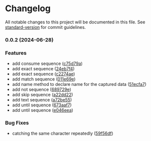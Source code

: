 # Changelog

All notable changes to this project will be documented in this file. See [standard-version](https://github.com/conventional-changelog/standard-version) for commit guidelines.

### 0.0.2 (2024-06-28)


### Features

* add consume sequence ([c75d79a](https://github.com/ismailceylan/ast-generator/commit/c75d79a80b10afe0d01fee5c4e31b0babf867521))
* add exact sequence ([24eb7f4](https://github.com/ismailceylan/ast-generator/commit/24eb7f440f09fd722838124c75acd6c8a1a1755e))
* add exact sequence ([c2274ae](https://github.com/ismailceylan/ast-generator/commit/c2274aeb936f838b9a9fe95e749b29a5567c6f70))
* add match sequence ([011e69e](https://github.com/ismailceylan/ast-generator/commit/011e69e3d33144f4079ce2978136427c6dc97a96))
* add name method to declare name for the captured data ([51ecfa7](https://github.com/ismailceylan/ast-generator/commit/51ecfa7ddab6d32c852fda8559bfefd3839aa5cd))
* add not sequence ([689729e](https://github.com/ismailceylan/ast-generator/commit/689729ec4a67156d30bb0dfbca917afd768066a9))
* add skip sequence ([a22dd22](https://github.com/ismailceylan/ast-generator/commit/a22dd2267855889d482a55a76a3172107151e782))
* add text sequence ([a72be55](https://github.com/ismailceylan/ast-generator/commit/a72be55e9ea6d4a4d4c2be040cea045f1d2df242))
* add until sequence ([673aaf7](https://github.com/ismailceylan/ast-generator/commit/673aaf71ed410ff43453c814d2fc0a28f1c68597))
* add until sequence ([e046eea](https://github.com/ismailceylan/ast-generator/commit/e046eead32b02f3602ea5a63f09252f7e1a578f9))


### Bug Fixes

* catching the same character repeatedly ([59f56df](https://github.com/ismailceylan/ast-generator/commit/59f56df34fb0243d56a3de7502ec84404645f155))
